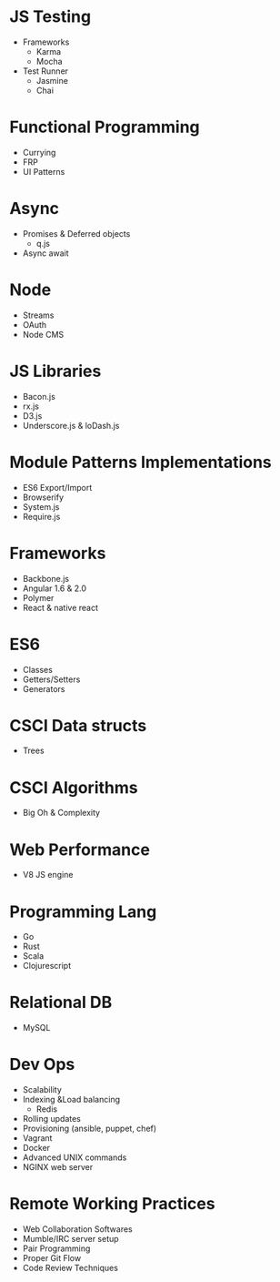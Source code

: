 # JS Testing
* Frameworks
	* Karma
	* Mocha
* Test Runner
	* Jasmine
	* Chai

# Functional Programming
* Currying
* FRP
* UI Patterns

# Async
* Promises & Deferred objects
	* q.js
* Async await

# Node
* Streams
* OAuth
* Node CMS

# JS Libraries
* Bacon.js
* rx.js
* D3.js
* Underscore.js & loDash.js

# Module Patterns Implementations
* ES6 Export/Import
* Browserify
* System.js
* Require.js

# Frameworks
* Backbone.js
* Angular 1.6 & 2.0
* Polymer
* React & native react

# ES6
* Classes
* Getters/Setters
* Generators

# CSCI Data structs
* Trees

# CSCI Algorithms
* Big Oh & Complexity

# Web Performance
* V8 JS engine

# Programming Lang
* Go
* Rust
* Scala
* Clojurescript

# Relational DB
* MySQL

# Dev Ops
* Scalability
* Indexing &Load balancing
	* Redis
* Rolling updates
* Provisioning (ansible, puppet, chef)
* Vagrant
* Docker
* Advanced UNIX commands
* NGINX web server

# Remote Working Practices
* Web Collaboration Softwares
* Mumble/IRC server setup
* Pair Programming
* Proper Git Flow
* Code Review Techniques
